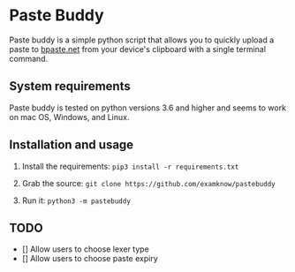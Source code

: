 # Paste Buddy
Paste buddy is a simple python script that allows you to quickly upload a paste to [bpaste.net](https://bpaste.net) from your device's clipboard with a single terminal command.

## System requirements
Paste buddy is tested on python versions 3.6 and higher and seems to work on mac
OS, Windows, and Linux.

## Installation and usage
1. Install the requirements: `pip3 install -r requirements.txt`

2. Grab the source: `git clone https://github.com/examknow/pastebuddy`

3. Run it: `python3 -m pastebuddy`

## TODO
- [] Allow users to choose lexer type
- [] Allow users to choose paste expiry
